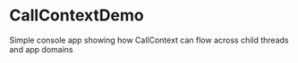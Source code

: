 # CallContextDemo
Simple console app showing how CallContext can flow across child threads and app domains
